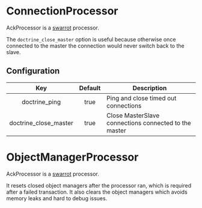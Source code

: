 # ConnectionProcessor

AckProcessor is a [swarrot](https://github.com/swarrot/swarrot) processor.

The `doctrine_close_master` option is useful because otherwise once connected
to the master the connection would never switch back to the slave.

## Configuration

|Key                  |Default|Description                                            |
|:-------------------:|:-----:|-------------------------------------------------------|
|doctrine_ping        |true   |Ping and close timed out connections                   |
|doctrine_close_master|true   |Close MasterSlave connections connected to the master  |

# ObjectManagerProcessor

AckProcessor is a [swarrot](https://github.com/swarrot/swarrot) processor.

It resets closed object managers after the processor ran, which is required
after a failed transaction.
It also clears the object managers which avoids memory leaks and hard to debug
issues.

